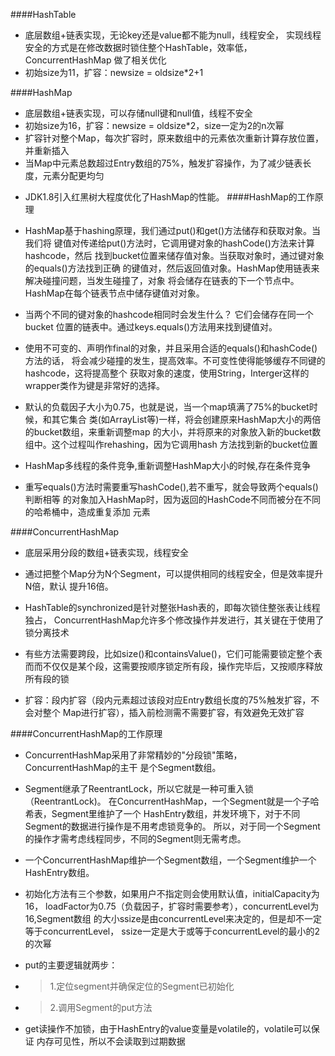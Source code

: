 ####HashTable

* 底层数组+链表实现，无论key还是value都不能为null，线程安全，
实现线程安全的方式是在修改数据时锁住整个HashTable，效率低，ConcurrentHashMap
做了相关优化
* 初始size为11，扩容：newsize = oldsize*2+1

####HashMap
* 底层数组+链表实现，可以存储null键和null值，线程不安全
* 初始size为16，扩容：newsize = oldsize*2，size一定为2的n次幂
* 扩容针对整个Map，每次扩容时，原来数组中的元素依次重新计算存放位置，并重新插入
* 当Map中元素总数超过Entry数组的75%，触发扩容操作，为了减少链表长度，元素分配更均匀

- JDK1.8引入红黑树大程度优化了HashMap的性能。
####HashMap的工作原理
* HashMap基于hashing原理，我们通过put()和get()方法储存和获取对象。当我们将
键值对传递给put()方法时，它调用键对象的hashCode()方法来计算hashcode，然后
找到bucket位置来储存值对象。当获取对象时，通过键对象的equals()方法找到正确
的键值对，然后返回值对象。HashMap使用链表来解决碰撞问题，当发生碰撞了，对象
将会储存在链表的下一个节点中。 HashMap在每个链表节点中储存键值对对象。

* 当两个不同的键对象的hashcode相同时会发生什么？ 它们会储存在同一个bucket
位置的链表中。通过keys.equals()方法用来找到键值对。

* 使用不可变的、声明作final的对象，并且采用合适的equals()和hashCode()方法的话，
将会减少碰撞的发生，提高效率。不可变性使得能够缓存不同键的hashcode，这将提高整个
获取对象的速度，使用String，Interger这样的wrapper类作为键是非常好的选择。

* 默认的负载因子大小为0.75，也就是说，当一个map填满了75%的bucket时候，和其它集合
类(如ArrayList等)一样，将会创建原来HashMap大小的两倍的bucket数组，来重新调整map
的大小，并将原来的对象放入新的bucket数组中。这个过程叫作rehashing，因为它调用hash
方法找到新的bucket位置

* HashMap多线程的条件竞争,重新调整HashMap大小的时候,存在条件竞争

* 重写equals()方法时需要重写hashCode(),若不重写，就会导致两个equals()判断相等
的对象加入HashMap时，因为返回的HashCode不同而被分在不同的哈希桶中，造成重复添加
元素

####ConcurrentHashMap
* 底层采用分段的数组+链表实现，线程安全
* 通过把整个Map分为N个Segment，可以提供相同的线程安全，但是效率提升N倍，默认
提升16倍。

* HashTable的synchronized是针对整张Hash表的，即每次锁住整张表让线程独占，
ConcurrentHashMap允许多个修改操作并发进行，其关键在于使用了锁分离技术
* 有些方法需要跨段，比如size()和containsValue()，它们可能需要锁定整个表
而而不仅仅是某个段，这需要按顺序锁定所有段，操作完毕后，又按顺序释放所有段的锁
* 扩容：段内扩容（段内元素超过该段对应Entry数组长度的75%触发扩容，不会对整个
Map进行扩容），插入前检测需不需要扩容，有效避免无效扩容

####ConcurrentHashMap的工作原理
* ConcurrentHashMap采用了非常精妙的"分段锁"策略，ConcurrentHashMap的主干
是个Segment数组。
* Segment继承了ReentrantLock，所以它就是一种可重入锁（ReentrantLock)。
在ConcurrentHashMap，一个Segment就是一个子哈希表，Segment里维护了一个
HashEntry数组，并发环境下，对于不同Segment的数据进行操作是不用考虑锁竞争的。
所以，对于同一个Segment的操作才需考虑线程同步，不同的Segment则无需考虑。

* 一个ConcurrentHashMap维护一个Segment数组，一个Segment维护一个HashEntry数组。
* 初始化方法有三个参数，如果用户不指定则会使用默认值，initialCapacity为16，
loadFactor为0.75（负载因子，扩容时需要参考），concurrentLevel为16,Segment数组
的大小ssize是由concurrentLevel来决定的，但是却不一定等于concurrentLevel，
ssize一定是大于或等于concurrentLevel的最小的2的次幂

* put的主要逻辑就两步：
* > 1.定位segment并确保定位的Segment已初始化 
* > 2.调用Segment的put方法

* get读操作不加锁，由于HashEntry的value变量是volatile的，volatile可以保证
内存可见性，所以不会读取到过期数据
